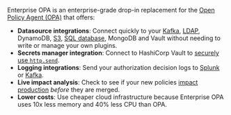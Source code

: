 <!-- markdownlint-disable MD041 -->
Enterprise OPA is an enterprise-grade drop-in replacement for the [Open Policy Agent (OPA)](https://www.openpolicyagent.org/) that offers:

- **Datasource integrations**: Connect quickly to your [Kafka](/enterprise-opa/reference/configuration/data/kafka), [LDAP](/enterprise-opa/reference/configuration/data/ldap), DynamoDB, [S3](/enterprise-opa/reference/configuration/data/s3), [SQL database](/enterprise-opa/tutorials/using-data/querying-sql), MongoDB and Vault without needing to write or manage your own plugins.
- **Secrets manager integration**: Connect to HashiCorp Vault to [securely use `http.send`](/enterprise-opa/reference/configuration/using-secrets/from-hashicorp-vault).
- **Logging integrations**: Send your authorization decision logs to [Splunk](/enterprise-opa/reference/configuration/decision-logs/splunk) or [Kafka](/enterprise-opa/reference/configuration/decision-logs/kafka).
- **Live impact analysis**: Check to see if your new policies [impact production](/enterprise-opa/tutorials/testing/live-impact-analysis) _before_ they are merged.
- **Lower costs**: Use cheaper cloud infrastructure because Enterprise OPA uses 10x less memory and 40% less CPU than OPA.
